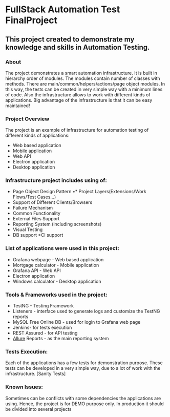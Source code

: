 
# FullStack Automation Test FinalProject

## This project created to demonstrate my knowledge and skills in Automation Testing.

### About
The project demonstrates a smart automation infrastructure. It is built in hierarchy order of modules. The modules contain number of classes with methods. There are main/common/helpers/actions/page object modules. In this way, the tests can be created in very simple way with a minimum lines of code. Also the infrastructure allows to work with different kinds of applications. Big advantage of the infrastructure is that it can be easy maintained!

###  Project Overview
The project is an example of infrastructure for automation testing of different kinds of applications:

* Web based application
* Mobile application
* Web API
* Electron application
* Desktop application

###  Infrastructure project includes using of:
* Page Object Design Pattern
•* Project Layers(Extensions/Work Flows/Test Cases...)
* Support of Different Clients/Browsers
* Failure Mechanism
* Common Functionality
* External Files Support
* Reporting System (including screenshots)
* Visual Testing
* DB support
*CI support

###  List of applications were used in this project:
* Grafana webpage - Web based application
* Mortgage calculator - Mobile application
* Grafana API - Web API
* Electron application
* Windows calculator - Desktop application

###  Tools & Frameworks used in the project:
* TestNG - Testing Framework
* Listeners - interface used to generate logs and customize the TestNG reports
* MySQL Free Online DB - used for login to Grafana web page
* Jenkins- for tests execution
* REST Assured - for API testing
* [Allure](https://qameta.io/allure-report/) Reports - as the main reporting system

###  Tests Execution:
Each of the applications has a few tests for demonstration purpose. These tests can be developed in a very simple way, due to a lot of work with the infrastructure. [Sanity Tests]

###  Known Issues:
Sometimes can be conflicts with some dependencies the applications are using. Hence, the project is for DEMO purpose only. In production it should be divided into several projects
